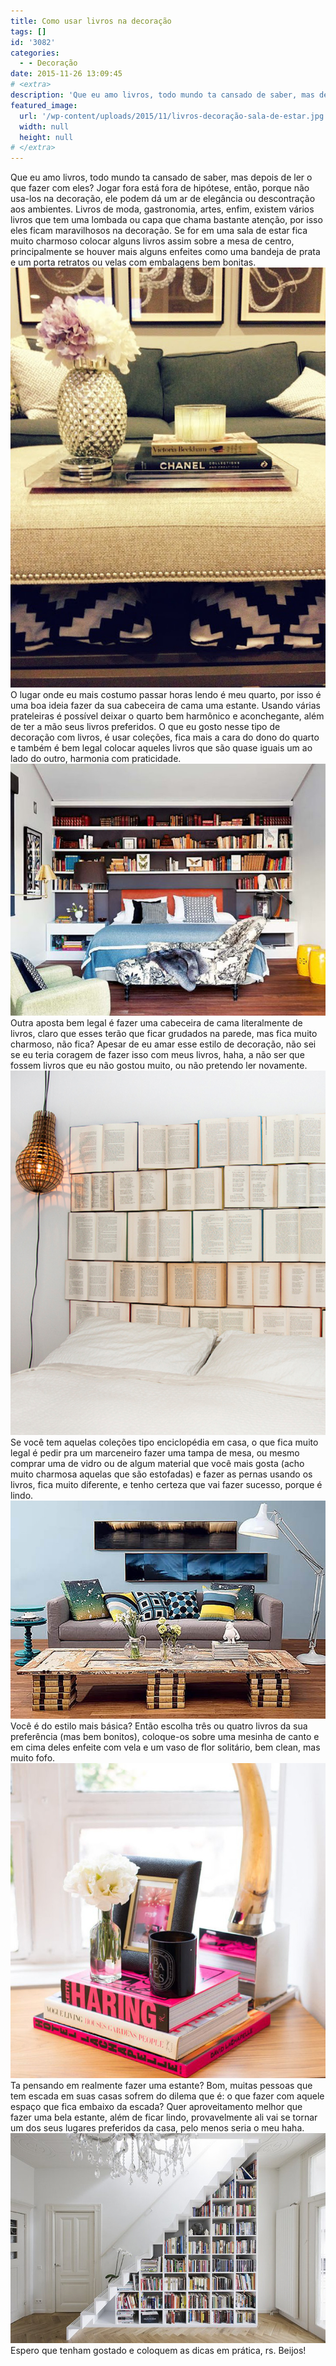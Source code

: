 ```yaml
---
title: Como usar livros na decoração
tags: []
id: '3082'
categories:
  - - Decoração
date: 2015-11-26 13:09:45
# <extra>
description: 'Que eu amo livros, todo mundo ta cansado de saber, mas depois de ler o que fazer com eles? Jogar fora está fora de hipótese, então, porque não usa-los na decoração, ele podem dá um ar de elegância ou descontração aos ambientes. Livros de moda, gastronomia, artes, enfim, existem vários livros que tem uma lombada ou capa que chama bastante atenção, por isso eles ficam maravilhosos na decoração. Se for em uma sala de estar fica muito charmoso colocar alguns livros assim sobre a mesa de centro, principalmente se houver mais alguns enfeites como uma bandeja de prata e um porta retratos ou velas com embalagens bem bonitas. O lugar onde eu mais costumo passar horas lendo é meu quarto, por isso é uma boa ideia fazer da sua cabeceira de cama uma estante. Usando várias prateleiras é possível deixar &hellip;'
featured_image: 
  url: '/wp-content/uploads/2015/11/livros-decoração-sala-de-estar.jpg'
  width: null
  height: null
# </extra>
---
```


Que eu amo livros, todo mundo ta cansado de saber, mas depois de ler o que fazer com eles? Jogar fora está fora de hipótese, então, porque não usa-los na decoração, ele podem dá um ar de elegância ou descontração aos ambientes. Livros de moda, gastronomia, artes, enfim, existem vários livros que tem uma lombada ou capa que chama bastante atenção, por isso eles ficam maravilhosos na decoração. Se for em uma sala de estar fica muito charmoso colocar alguns livros assim sobre a mesa de centro, principalmente se houver mais alguns enfeites como uma bandeja de prata e um porta retratos ou velas com embalagens bem bonitas. [![decoração sala de estar - livros na decoração da sala](/wp-content/uploads/2015/11/livros-decoração-sala-de-estar.jpg)](/wp-content/uploads/2015/11/livros-decoração-sala-de-estar.jpg) O lugar onde eu mais costumo passar horas lendo é meu quarto, por isso é uma boa ideia fazer da sua cabeceira de cama uma estante. Usando várias prateleiras é possível deixar o quarto bem harmônico e aconchegante, além de ter a mão seus livros preferidos. O que eu gosto nesse tipo de decoração com livros, é usar coleções, fica mais a cara do dono do quarto e também é bem legal colocar aqueles livros que são quase iguais um ao lado do outro, harmonia com praticidade. [![livros na decoração da cabeceira da cama - decoração no quarto](/wp-content/uploads/2015/11/decoração-de-quarto-cabeceira-de-cama.jpg)](/wp-content/uploads/2015/11/decoração-de-quarto-cabeceira-de-cama.jpg) Outra aposta bem legal é fazer uma cabeceira de cama literalmente de livros, claro que esses terão que ficar grudados na parede, mas fica muito charmoso, não fica? Apesar de eu amar esse estilo de decoração, não sei se eu teria coragem de fazer isso com meus livros, haha, a não ser que fossem livros que eu não gostou muito, ou não pretendo ler novamente. [![cabeceira de cama feita com livros](/wp-content/uploads/2015/11/cabeceira-de-livros-arquitrecos-via-kika-reichert.jpeg)](/wp-content/uploads/2015/11/cabeceira-de-livros-arquitrecos-via-kika-reichert.jpeg) Se você tem aquelas coleções tipo enciclopédia em casa, o que fica muito legal é pedir pra um marceneiro fazer uma tampa de mesa, ou mesmo comprar uma de vidro ou de algum material que você mais gosta (acho muito charmosa aquelas que são estofadas) e fazer as pernas usando os livros, fica muito diferente, e tenho certeza que vai fazer sucesso, porque é lindo. [![livro - mesa de centro - decor - sala de estar](/wp-content/uploads/2015/11/mesa-de-centro-feita-de-livros.jpg)](/wp-content/uploads/2015/11/mesa-de-centro-feita-de-livros.jpg) Você é do estilo mais básica? Então escolha três ou quatro livros da sua preferência (mas bem bonitos), coloque-os sobre uma mesinha de canto e em cima deles enfeite com vela e um vaso de flor solitário, bem clean, mas muito fofo. [![decor - livros - mesa](/wp-content/uploads/2015/11/livros-na-decoração-clean.jpg)](/wp-content/uploads/2015/11/livros-na-decoração-clean.jpg) Ta pensando em realmente fazer uma estante? Bom, muitas pessoas que tem escada em suas casas sofrem do dilema que é: o que fazer com aquele espaço que fica embaixo da escada? Quer aproveitamento melhor que fazer uma bela estante, além de ficar lindo, provavelmente ali vai se tornar um dos seus lugares preferidos da casa, pelo menos seria o meu haha. [![estante - decor - embaixo da escada](/wp-content/uploads/2015/11/estante-embaixo-da-escada.jpg)](/wp-content/uploads/2015/11/estante-embaixo-da-escada.jpg) Espero que tenham gostado e coloquem as dicas em prática, rs. Beijos!
